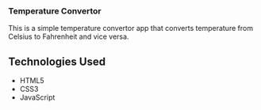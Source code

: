 ### Temperature Convertor

This is a simple temperature convertor app that converts temperature from Celsius to Fahrenheit and vice versa.

## Technologies Used
- HTML5
- CSS3
- JavaScript